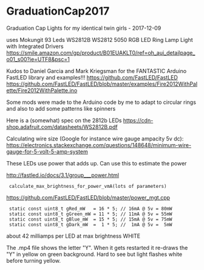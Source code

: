 # GraduationCap2017
Graduation Cap Lights for my identical twin girls - 2017-12-09

uses Mokungit 93 Leds WS2812B WS2812 5050 RGB LED Ring Lamp Light with Integrated Drivers
  https://smile.amazon.com/gp/product/B01EUAKLT0/ref=oh_aui_detailpage_o01_s00?ie=UTF8&psc=1

Kudos to Daniel Garcia and Mark Kriegsman for the FANTASTIC Arduino FastLED library and examples!!!
  https://github.com/FastLED/FastLED
  https://github.com/FastLED/FastLED/blob/master/examples/Fire2012WithPalette/Fire2012WithPalette.ino

Some mods were made to the Arduino code by me to adapt to circular rings and also to add some patterns like spinners

Here is a (somewhat) spec on the 2812b LEDs
  https://cdn-shop.adafruit.com/datasheets/WS2812B.pdf

Calculating wire size (Google for instance wire gauge ampacity 5v dc):
  https://electronics.stackexchange.com/questions/148648/minimum-wire-gauge-for-5-volt-5-amp-system

These LEDs use power that adds up. Can use this to estimate the power

   http://fastled.io/docs/3.1/group___power.html

     calculate_max_brightness_for_power_vmA(lots of parameters)
     
   https://github.com/FastLED/FastLED/blob/master/power_mgt.cpp

     static const uint8_t gRed_mW   = 16 * 5; // 16mA @ 5v = 80mW
     static const uint8_t gGreen_mW = 11 * 5; // 11mA @ 5v = 55mW
     static const uint8_t gBlue_mW  = 15 * 5; // 15mA @ 5v = 75mW
     static const uint8_t gDark_mW  =  1 * 5; //  1mA @ 5v =  5mW
  
   about 42 milliamps per LED at max brightness WHITE

The .mp4 file shows the letter "Y". When it gets restarted it re-draws the "Y" in yellow on green background. Hard to see but light flashes white before turning yellow.
